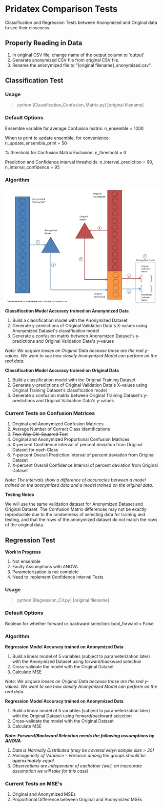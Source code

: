 # Pridatex Comparison Tests
Classification and Regression Tests between Anonymized and Original data to see their closeness.

## Properly Reading in Data
1. In original CSV file, change name of the output column to 'output'
2. Generate anonymized CSV file from original CSV file.
3. Rename the anonymized file to "[original filename]_anonymized.csv".

## Classification Test

### Usage
> python [Classification_Confusion_Matrix.py] [original filename]

### Default Options
Ensemble variable for average Confusion matrix: n_ensemble = 1000

When to print to update ensemble, for convenience: n_update_ensemble_print = 50

% threshold for Confusion Matrix Exclusion: n_threshold = 0

Prediction and Confidence interval thresholds: n_interval_prediction = 90, n_interval_confidence = 95

### Algorithm 

![Classification Testing](/images/Classification_Testing_Algorithm.jpg)

**Classification Model Accuracy trained on Anonymized Data**
1. Build a classification model with the Anonymized Dataset
2. Generate y-predictions of Original Validation Data's X-values using Anonymized Dataset's classification model
3. Generate a confusion matrix between Anonymized Dataset's y-predictions and Original Validation Data's y-values

*Note: We acquire losses on Original Data because those are the real y-values. 
       We want to see how closely Anonymized Model can perform on the real data.*

**Classification Model Accuracy trained on Original Data** 
1. Build a classification model with the Original Training Dataset
2. Generate y-predictions of Original Validation Data's X-values using Original Training Dataset's classification model
3. Generate a confusion matrix between Original Training Dataset's y-predictions and Original Validation Data's y-values

### Current Tests on Confusion Matrices
1. Original and Anonymized Confusion Matrices
2. Average Number of Correct Class Identifications
3. ~~Two-Way Chi-Squared Test~~
4. Original and Anonymized Proportional Confusion Matrices
5. X-percent Confidence Interval of percent deviation from Original Dataset for each Class
6. Y-percent Overall Prediction Interval of percent deviation from Original Dataset
7. X-percent Overall Confidence Interval of percent deviation from Original Dataset 

*Note: The intervals show a difference of accuracies between a model trained on the anonymized data and a model trained on the original data.*

**Testing Notes**

We will use the same validation dataset for Anonymized Dataset and Original Dataset. 
The Confusion Matrix differences may not be exactly reproducible due to the randomness of 
selecting data for training and testing, and that the rows of the anonymized dataset do not match 
the rows of the original data.

## Regression Test

**Work in Progress**
1. Not ensemble
2. Faulty Assumptions with ANOVA
3. Parameterization is not complete
4. Need to implement Confidence Interval Tests

### Usage
> python [Regression_CV.py] [original filename]

### Default Options
Boolean for whether forward or backward selection: bool_forward = False

### Algorithm 

**Regression Model Accuracy trained on Anonymized Data**
1. Build a linear model of 5 variables (subject to parameterization later) with the Anonymized Dataset using forward/backward selection
2. Cross-validate the model with the Original Dataset
3. Calculate MSE

*Note: We acquire losses on Original Data because those are the real y-values. 
       We want to see how closely Anonymized Model can perform on the real data.*

**Regression Model Accuracy trained on Anonymized Data**
1. Build a linear model of 5 variables (subject to parameterization later) with the Original Dataset using forward/backward selection
2. Cross-validate the model with the Original Dataset
3. Calculate MSE

***Note: Forward/Backward Selection needs the following assumptions by ANOVA***
1. *Data is Normally Distributed (may be covered wityh sample size > 30)*
2. *Homogeneity of Variance - Variance among the groups should be approximately equal.*
3. *Observations are independent of eachother (well, an inaccurate assumption we will take for this case)*


### Current Tests on MSE's
1. Original and Anonymized MSEs
2. Proportional Difference between Original and Anonymized MSEs
